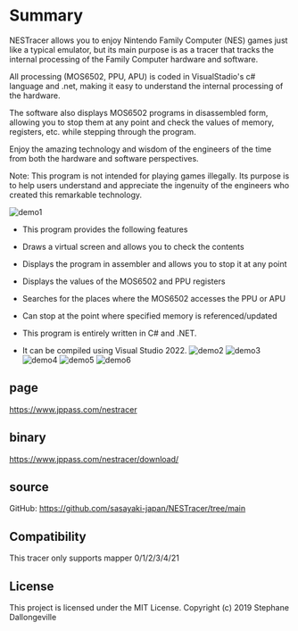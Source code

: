 # Summary
 
NESTracer allows you to enjoy Nintendo Family Computer (NES) games just like a typical emulator, but its main purpose is as a tracer that tracks the internal processing of the Family Computer hardware and software.
 
All processing (MOS6502, PPU, APU) is coded in VisualStadio's c# language and .net, making it easy to understand the internal processing of the hardware.
 
The software also displays MOS6502 programs in disassembled form, allowing you to stop them at any point and check the values ​​of memory, registers, etc. while stepping through the program.
 
Enjoy the amazing technology and wisdom of the engineers of the time from both the hardware and software perspectives.
 
Note: This program is not intended for playing games illegally. Its purpose is to help users understand and appreciate the ingenuity of the engineers who created this remarkable technology.
 
![demo1](https://www.jppass.com/nestracer/wp-content/uploads/2025/01/menu1.png)

 
* This program provides the following features
 * Draws a virtual screen and allows you to check the contents
 * Displays the program in assembler and allows you to stop it at any point
 * Displays the values ​​of the MOS6502 and PPU registers
 * Searches for the places where the MOS6502 accesses the PPU or APU
 * Can stop at the point where specified memory is referenced/updated


* This program is entirely written in C# and .NET.
* It can be compiled using Visual Studio 2022.
![demo2](https://www.jppass.com/nestracer/wp-content/uploads/2025/01/menu2.png)
![demo3](https://www.jppass.com/nestracer/wp-content/uploads/2025/01/menu3.png)
![demo4](https://www.jppass.com/nestracer/wp-content/uploads/2025/01/menu4.png)
![demo5](https://www.jppass.com/nestracer/wp-content/uploads/2025/01/menu5.png)
![demo6](https://www.jppass.com/nestracer/wp-content/uploads/2025/01/menu6.png)

## page
  https://www.jppass.com/nestracer
  
## binary
  https://www.jppass.com/nestracer/download/
  
## source
  GitHub: https://github.com/sasayaki-japan/NESTracer/tree/main
  
## Compatibility
This tracer only supports mapper 0/1/2/3/4/21

## License  
This project is licensed under the MIT License. 
Copyright (c) 2019 Stephane Dallongeville
